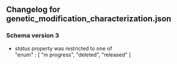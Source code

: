 ## Changelog for genetic_modification_characterization.json

### Schema version 3

* *status* property was restricted to one of  
    "enum" : [
        "in progress",
        "deleted",
        "released"
    ]

